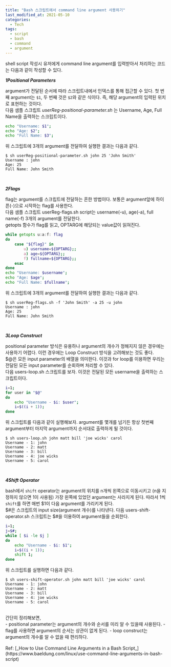 ```yaml
---
title: "Bash 스크립트에서 command line argument 사용하기"
last_modified_at: 2021-05-10
categories:
  - Tech
tags:
  - script
  - bash
  - command
  - argument
---
```


shell script 작성시 유저에게 command line argument를 입력받아서 처리하는 코드는 다음과 같이 작성할 수 있다.

_**<span class="order-box">1</span>Positional Parameters**_

argument가 전달된 순서에 따라 스크립트내에서 인덱스를 통해 접근할 수 있다. 첫 번째 argument는 `$1`, 두 번째 것은 `$2`와 같은 식이다. 즉, 해당 argument의 입력된 위치로 표현하는 것이다.<br>
다음 샘플 스크립트 _userReg-positional-parameter.sh_ 는 Username, Age, Full Name을 출력하는 스크립트이다.
```sh
echo "Username: $1";
echo "Age: $2";
echo "Full Name: $3";
```
위 스크립트에 3개의 argument를 전달하여 실행한 결과는 다음과 같다.
```
$ sh userReg-positional-parameter.sh john 25 'John Smith'
Username : john
Age: 25
Full Name: John Smith
```
<br>

_**<span class="order-box">2</span>Flags**_

flag는 argument를 스크립트에 전달하는 흔한 방법이다. 보통은 argument앞에 하이픈(-)으로 시작하는 flag를 사용한다.<br>
다음 샘플 스크립트 userReg-flags.sh script는 username(-u), age(-a), full name(-f) 3개의 argument를 전달한다.<br>
getopts 함수가 flag를 읽고, OPTARG에 해당되는 value값이 읽혀진다.
```sh
while getopts u:a:f: flag
do
    case "${flag}" in
        u) username=${OPTARG};;
        a) age=${OPTARG};;
        f) fullname=${OPTARG};;
    esac
done
echo "Username: $username";
echo "Age: $age";
echo "Full Name: $fullname";
```
위 스크립트에 3개의 argument를 전달하여 실행한 결과는 다음과 같다.
```
$ sh userReg-flags.sh -f 'John Smith' -a 25 -u john
Username : john
Age: 25
Full Name: John Smith
```
<br>

_**<span class="order-box">3</span>Loop Construct**_

positional parameter 방식은 유용하나 argument의 개수가 정해지지 않은 경우에는 사용하기 어렵다.
이런 경우에는 Loop Construct 방식을 고려해보는 것도 좋다.<br>
$@은 모든 input parameter의 배열을 의미한다. 
이것과 for loop를 이용하면 우리는 전달된 모든 input parameter를 순회하며 처리할 수 있다.<br>
다음 users-loop.sh 스크립트를 보자. 이것은 전달된 모든 username을 출력하는 스크립트이다.<br>
```sh
i=1;
for user in "$@" 
do
    echo "Username - $i: $user";
    i=$((i + 1));
done
```
위 스크립트를 다음과 같이 실행해보자. 
argument를 몇개를 넘기든 항상 첫번째 argument부터 마지막 argument까지 순서대로 출력하게 될 것이다.
```
$ sh users-loop.sh john matt bill 'joe wicks' carol
Username - 1: john
Username - 2: matt
Username - 3: bill
Username - 4: joe wicks
Username - 5: carol
```
<br>

_**<span class="order-box">4</span>Shift Operator**_

bash에서 `shift` operator는 argument의 위치를 n개씩 왼쪽으로 이동시키고 (n을 지정하지 않으면 1이 사용됨) 가장 왼쪽에 있었던 argument는 사라지게 된다.
따라서 1씩 `shift`를 하면 매번 $1이 다음 argument를 가리키게 된다.<br>
$#은 스크립트의 input size(argument 개수)를 나타낸다. 다음 users-shift-operator.sh 스크립트는 $#을 이용하여 argument들을 순회한다.
```sh
i=1;
j=$#;
while [ $i -le $j ] 
do
    echo "Username - $i: $1";
    i=$((i + 1));
    shift 1;
done
```
위 스크립트를 실행하면 다음과 같다. 
```
$ sh users-shift-operator.sh john matt bill 'joe wicks' carol
Username - 1: john
Username - 2: matt
Username - 3: bill
Username - 4: joe wicks
Username - 5: carol
```
<br>
간단히 정리해보면,<br>
- positional parameter는 argument의 개수와 순서를 미리 알 수 있을때 사용된다.
- flag를 사용하면 argument의 순서는 상관이 없게 된다.
- loop construct는 argument의 개수를 알 수 없을 때 편리하다.
<br>
<br>
Ref: [_How to Use Command Line Arguments in a Bash Script_](https://www.baeldung.com/linux/use-command-line-arguments-in-bash-script)
